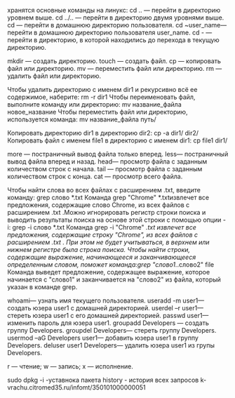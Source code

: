 хранятся основные команды на линукс: 
cd .. — перейти в директорию уровнем выше.
cd ../.. — перейти в директорию двумя уровнями выше.
cd — перейти в домашнюю директорию пользователя.
cd ~user_name— перейти в домашнюю директорию пользователя user_name.
cd - — перейти в директорию, в которой находились до перехода в текущую директорию.

mkdir — создать директорию.
touch — создать файл.
cp — копировать файл или директорию.
mv — переместить файл или директорию.
rm — удалить файл или директорию.

Чтобы удалить директорию с именем dir1 и рекурсивно всё ее содержимое, наберите: rm -r dir1
Чтобы переименовать файл, выполните команду или директорию: mv название_файла новое_название
Чтобы переместить файл или директорию, используется команда: mv название_файла путь/

Копировать директорию dir1 в директорию dir2: cp -a dir1/ dir2/
Копировать файл с именем file1 в директорию c именем dir1: cp file1 dir1/

more — постраничный вывод файла только вперед.
less— постраничный вывод файла вперед и назад.
head— просмотр файла с заданным количеством строк с начала.
tail — просмотр файла с заданным количеством строк с конца.
cat — просмотр всего файла.

Чтобы найти слова во всех файлах с расширением .txt, введите команду:
grep слово *.txt
Команда grep "Chrome" *.txtизвлечет все предложения, содержащие слово Chrome, из всех файлов с расширением .txt
.Можно игнорировать регистр строки поиска и выводить результаты поиска на основе этой строки с помощью опции 
-i: grep -i слово *.txt
Команда grep -i "Chrome" *.txt извлечет все предложения, содержащие строку "Chrome", из всех файлов с расширением .txt
. При этом не будет учитываться, в верхнем или нижнем регистре была строка поиска.
Чтобы найти строки, содержащие выражение, начинающееся и заканчивающееся определенным словом, поможет команда:grep "слово1.*.слово2" file
Команда выведет предложение, содержащее выражение, которое начинается с "слово1" и заканчивается на "слово2" из файла, который указан в команде 
grep.

whoami— узнать имя текущего пользователя.
useradd -m user1— создать юзера user1 с домашней директорией.
userdel –r user1— стереть юзера user1 с его домашней директорией.
passwd user1— изменить пароль для юзера user1.
groupadd Developers — создать группу Developers.
groupdel Developers— стереть группу Developers.
usermod –aG Developers user1— добавить юзера user1 в группу Developers.
deluser user1 Developers— удалить юзера user1 из групы Developers.

r — чтение;
w — запись;
x — исполнение.

sudo dpkg -i -уставнока пакета 
history - история всех запросов 
k-vrachu.citromed35.ru/infomt/350101000000051
